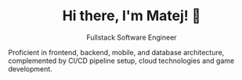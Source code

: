 <h1 align="center">Hi there, I'm Matej! 👋</h1>
<p align="center">Fullstack Software Engineer</p>

<p>
Proficient in frontend, backend, mobile, and database architecture, complemented by CI/CD pipeline setup, cloud technologies and game development.
</p>
